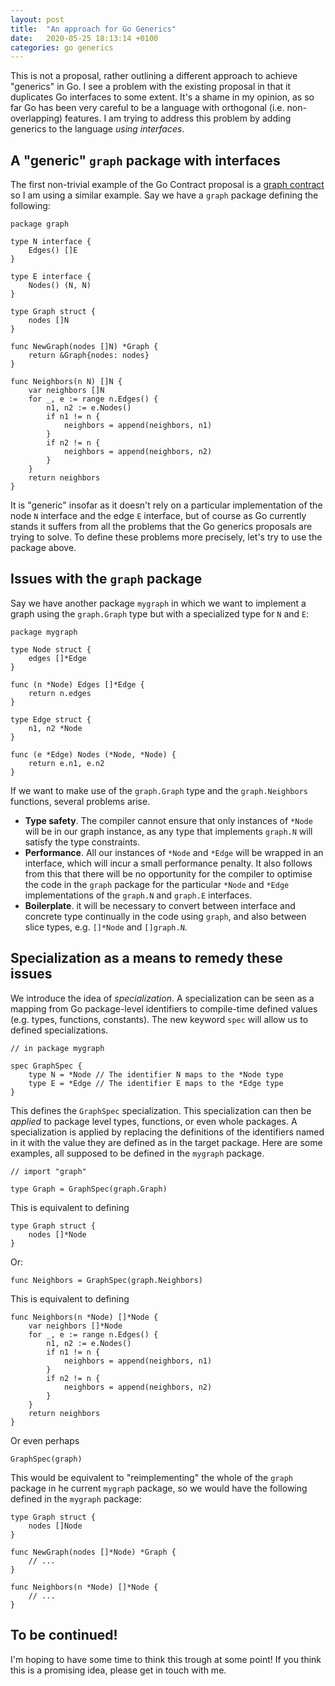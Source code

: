 ```yaml
---
layout: post
title:  "An approach for Go Generics"
date:   2020-05-25 18:13:14 +0100
categories: go generics
---
```


This is not a proposal, rather outlining a different approach to achieve
"generics" in Go.  I see a problem with the existing proposal in that it
duplicates Go interfaces to some extent.  It's a shame in my opinion, as so far
Go has been very careful to be a language with orthogonal (i.e. non-overlapping)
features. I am trying to address this problem by adding generics to the language
_using interfaces_.

## A "generic" `graph` package with interfaces

The first non-trivial example of the Go Contract proposal is a [graph
contract](https://github.com/golang/proposal/blob/master/design/go2draft-contracts.md#mutually-referencing-type-parameters)
so I am using a similar example. Say we have a `graph` package defining the
following:

```golang
package graph

type N interface {
    Edges() []E
}

type E interface {
    Nodes() (N, N)
}

type Graph struct {
    nodes []N
}

func NewGraph(nodes []N) *Graph {
    return &Graph{nodes: nodes}
}

func Neighbors(n N) []N {
    var neighbors []N
    for _, e := range n.Edges() {
        n1, n2 := e.Nodes()
        if n1 != n {
            neighbors = append(neighbors, n1)
        }
        if n2 != n {
            neighbors = append(neighbors, n2)
        }
    }
    return neighbors
}
```

It is "generic" insofar as it doesn't rely on a particular implementation of the
node `N` interface and the edge `E` interface, but of course as Go currently
stands it suffers from all the problems that the Go generics proposals are
trying to solve. To define these problems more precisely, let's try to use the
package above.

## Issues with the `graph` package

Say we have another package `mygraph` in which we want to implement a graph
using the `graph.Graph` type but with a specialized type for `N` and `E`:

```golang
package mygraph

type Node struct {
    edges []*Edge
}

func (n *Node) Edges []*Edge {
    return n.edges
}

type Edge struct {
    n1, n2 *Node
}

func (e *Edge) Nodes (*Node, *Node) {
    return e.n1, e.n2
}
```

If we want to make use of the `graph.Graph` type and the `graph.Neighbors`
functions, several problems arise.

- **Type safety**. The compiler cannot ensure that only instances of `*Node` will be
  in our graph instance, as any type that implements `graph.N` will satisfy the
  type constraints.
- **Performance**. All our instances of `*Node` and `*Edge` will be wrapped in an
  interface, which will incur a small performance penalty. It also follows from
  this that there will be no opportunity for the compiler to optimise the code
  in the `graph` package for the particular `*Node` and `*Edge` implementations
  of the `graph.N` and `graph.E` interfaces.
- **Boilerplate**. it will be necessary to convert between interface and concrete
  type continually in the code using `graph`, and also between slice types, e.g.
  `[]*Node` and `[]graph.N`.

## Specialization as a means to remedy these issues

We introduce the idea of _specialization_. A specialization can be seen as a
mapping from Go package-level identifiers to compile-time defined values (e.g.
types, functions, constants). The new keyword `spec` will allow us to defined
specializations.

```golang
// in package mygraph

spec GraphSpec {
    type N = *Node // The identifier N maps to the *Node type
    type E = *Edge // The identifier E maps to the *Edge type
}
```

This defines the `GraphSpec` specialization. This specialization can then be
_applied_ to package level types, functions, or even whole packages. A
specialization is applied by replacing the definitions of the identifiers named
in it with the value they are defined as in the target package. Here are some
examples, all supposed to be defined in the `mygraph` package.

```golang
// import "graph"

type Graph = GraphSpec(graph.Graph)
```

This is equivalent to defining

```golang
type Graph struct {
    nodes []*Node
}
```

Or:

```golang
func Neighbors = GraphSpec(graph.Neighbors)
```

This is equivalent to defining

```golang
func Neighbors(n *Node) []*Node {
    var neighbors []*Node
    for _, e := range n.Edges() {
        n1, n2 := e.Nodes()
        if n1 != n {
            neighbors = append(neighbors, n1)
        }
        if n2 != n {
            neighbors = append(neighbors, n2)
        }
    }
    return neighbors
}
```

Or even perhaps

```golang
GraphSpec(graph)
```

This would be equivalent to "reimplementing" the whole of the `graph` package in
he current `mygraph` package, so we would have the following defined in the
`mygraph` package:

```golang
type Graph struct {
    nodes []Node
}

func NewGraph(nodes []*Node) *Graph {
    // ...
}

func Neighbors(n *Node) []*Node {
    // ...
}
```

## To be continued!

I'm hoping to have some time to think this trough at some point!  If you think
this is a promising idea, please get in touch with me.
